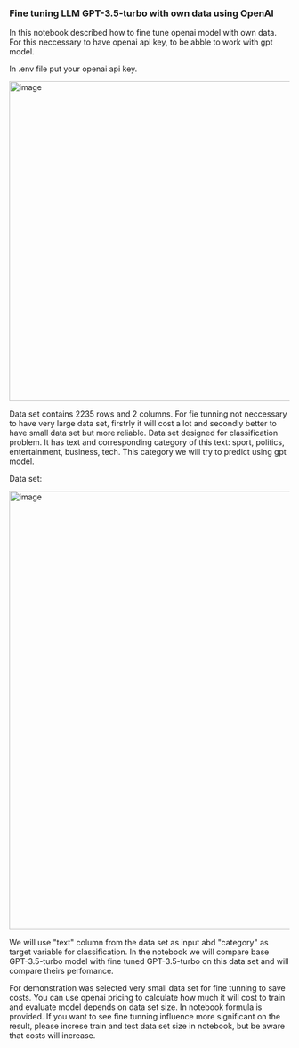 ### Fine tuning LLM GPT-3.5-turbo with own data using OpenAI

In this notebook described how to fine tune openai model with own data.
For this neccessary to have openai api key, to be abble to work with gpt model.

In .env file put your openai api key.

<img width="574" alt="image" src="https://github.com/user-attachments/assets/e42c9cc0-a598-471c-a03e-fcabedcc4647">


Data set contains 2235 rows and 2 columns. For fie tunning not neccessary to have very large data set, firstrly it will cost a lot and secondly better to have small data set but more reliable.
Data set designed for classification problem. It has text and corresponding category of this text: sport, politics, entertainment, business, tech. This category we will try to predict using gpt model.

Data set:

<img width="787" alt="image" src="https://github.com/user-attachments/assets/f2551e4e-57f0-4360-b341-ed94c561f1f6">

We will use "text" column from the data set as input abd "category" as target variable for classification.
In the notebook we will compare base GPT-3.5-turbo model with fine tuned GPT-3.5-turbo on this data set and will compare theirs perfomance.

For demonstration was selected very small data set for fine tunning to save costs. 
You can use openai pricing to calculate how much it will cost to train and evaluate model depends on data set size. In notebook formula is provided. 
If you want to see fine tunning influence more significant on the result, please increse train and test data set size in notebook, but be aware that costs will increase.
